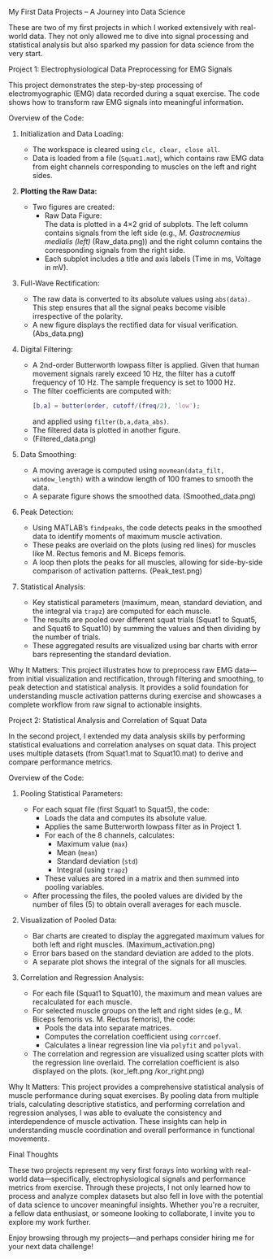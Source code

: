 My First Data Projects – A Journey into Data Science

These are two of my first projects in which I worked extensively with real-world data. They not only allowed me to dive into signal processing and statistical analysis but also sparked my passion for data science from the very start.

Project 1: Electrophysiological Data Preprocessing for EMG Signals

This project demonstrates the step-by-step processing of electromyographic (EMG) data recorded during a squat exercise. The code shows how to transform raw EMG signals into meaningful information.

Overview of the Code:

1. Initialization and Data Loading:
   - The workspace is cleared using `clc, clear, close all`.
   - Data is loaded from a file (`Squat1.mat`), which contains raw EMG data from eight channels corresponding to muscles on the left and right sides.

2. **Plotting the Raw Data:**
   - Two figures are created:
     - Raw Data Figure:  
       The data is plotted in a 4×2 grid of subplots. The left column contains signals from the left side (e.g., *M. Gastrocnemius medialis (left)* (Raw_data.png)) and the right column contains the corresponding signals from the right side.
     - Each subplot includes a title and axis labels (Time in ms, Voltage in mV).

3. Full-Wave Rectification:
   - The raw data is converted to its absolute values using `abs(data)`. This step ensures that all the signal peaks become visible irrespective of the polarity.
   - A new figure displays the rectified data for visual verification. (Abs_data.png)

4. Digital Filtering:
   - A 2nd-order Butterworth lowpass filter is applied. Given that human movement signals rarely exceed 10 Hz, the filter has a cutoff frequency of 10 Hz. The sample frequency is set to 1000 Hz.
   - The filter coefficients are computed with:  
     ```matlab
     [b,a] = butter(order, cutoff/(freq/2), 'low');
     ```
     and applied using `filter(b,a,data_abs)`.
   - The filtered data is plotted in another figure.
   - (Filtered_data.png)

5. Data Smoothing:
   - A moving average is computed using `movmean(data_filt, window_length)` with a window length of 100 frames to smooth the data.
   - A separate figure shows the smoothed data. (Smoothed_data.png)

6. Peak Detection:
   - Using MATLAB’s `findpeaks`, the code detects peaks in the smoothed data to identify moments of maximum muscle activation.
   - These peaks are overlaid on the plots (using red lines) for muscles like M. Rectus femoris and M. Biceps femoris.
   - A loop then plots the peaks for all muscles, allowing for side-by-side comparison of activation patterns. (Peak_test.png)

7. Statistical Analysis:
   - Key statistical parameters (maximum, mean, standard deviation, and the integral via `trapz`) are computed for each muscle.
   - The results are pooled over different squat trials (Squat1 to Squat5, and Squat6 to Squat10) by summing the values and then dividing by the number of trials.
   - These aggregated results are visualized using bar charts with error bars representing the standard deviation.

Why It Matters:
This project illustrates how to preprocess raw EMG data—from initial visualization and rectification, through filtering and smoothing, to peak detection and statistical analysis. It provides a solid foundation for understanding muscle activation patterns during exercise and showcases a complete workflow from raw signal to actionable insights.

Project 2: Statistical Analysis and Correlation of Squat Data

In the second project, I extended my data analysis skills by performing statistical evaluations and correlation analyses on squat data. This project uses multiple datasets (from Squat1.mat to Squat10.mat) to derive and compare performance metrics.

Overview of the Code:

1. Pooling Statistical Parameters:
   - For each squat file (first Squat1 to Squat5), the code:
     - Loads the data and computes its absolute value.
     - Applies the same Butterworth lowpass filter as in Project 1.
     - For each of the 8 channels, calculates:
       - Maximum value (`max`)
       - Mean (`mean`)
       - Standard deviation (`std`)
       - Integral (using `trapz`)
     - These values are stored in a matrix and then summed into pooling variables.
   - After processing the files, the pooled values are divided by the number of files (5) to obtain overall averages for each muscle. 

2. Visualization of Pooled Data:
   - Bar charts are created to display the aggregated maximum values for both left and right muscles. (Maximum_activation.png)
   - Error bars based on the standard deviation are added to the plots.
   - A separate plot shows the integral of the signals for all muscles.

3. Correlation and Regression Analysis:
   - For each file (Squat1 to Squat10), the maximum and mean values are recalculated for each muscle.
   - For selected muscle groups on the left and right sides (e.g., M. Biceps femoris vs. M. Rectus femoris), the code:
     - Pools the data into separate matrices.
     - Computes the correlation coefficient using `corrcoef`.
     - Calculates a linear regression line via `polyfit` and `polyval`.
   - The correlation and regression are visualized using scatter plots with the regression line overlaid. The correlation coefficient is also displayed on the plots. (kor_left.png /kor_right.png)

Why It Matters:
This project provides a comprehensive statistical analysis of muscle performance during squat exercises. By pooling data from multiple trials, calculating descriptive statistics, and performing correlation and regression analyses, I was able to evaluate the consistency and interdependence of muscle activation. These insights can help in understanding muscle coordination and overall performance in functional movements.

Final Thoughts

These two projects represent my very first forays into working with real-world data—specifically, electrophysiological signals and performance metrics from exercise. Through these projects, I not only learned how to process and analyze complex datasets but also fell in love with the potential of data science to uncover meaningful insights. Whether you're a recruiter, a fellow data enthusiast, or someone looking to collaborate, I invite you to explore my work further. 

Enjoy browsing through my projects—and perhaps consider hiring me for your next data challenge!



